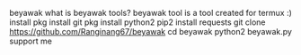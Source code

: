beyawak
what is beyawak tools?
beyawak tool is a tool created for termux :)
install
pkg install git
pkg install python2
pip2 install requests
git clone https://github.com/Ranginang67/beyawak
cd beyawak
python2 beyawak.py
support me
